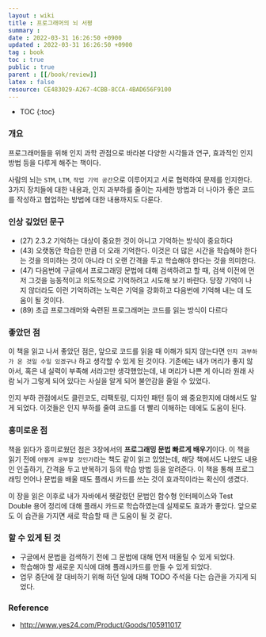 ```yaml
---
layout : wiki
title : 프로그래머의 뇌 서평
summary : 
date : 2022-03-31 16:26:50 +0900
updated : 2022-03-31 16:26:50 +0900
tag : book
toc : true
public : true
parent : [[/book/review]]
latex : false
resource: CE483029-A267-4CBB-8CCA-4BAD656F9100
---
```

* TOC
{:toc}

### 개요
프로그래머들을 위해 인지 과학 관점으로 바라본 다양한 시각들과 연구, 효과적인 인지 방법 등을 다루게 해주는 책이다.

사람의 뇌는 `STM`, `LTM`, `작업 기억 공간`으로 이루어지고 서로 협력하여 문제를 인지한다. 3가지 장치들에 대한 내용과, 인지 과부하를 줄이는 자세한 방법과 더 나아가 좋은 코드를 작성하고 협업하는 방법에 대한 내용까지도 다룬다.

### 인상 깊었던 문구
- (27) 2.3.2 기억하는 대상이 중요한 것이 아니고 기억하는 방식이 중요하다
- (43) 오랫동안 학습한 만큼 더 오래 기억한다. 이것은 더 많은 시간을 학습해야 한다는 것을 의미하는 것이 아니라 더 오랜 간격을 두고 학습해야 한다는 것을 의미한다.
- (47) 다음번에 구글에서 프로그래밍 문법에 대해 검색하려고 할 때, 검색 이전에 먼저 그것을 능동적이고 의도적으로 기억하려고 시도해 보기 바란다. 당장 기억이 나지 않더라도 이런 기억하려는 노력은 기억을 강화하고 다음번에 기억해 내는 데 도움이 될 것이다.
- (89) 초급 프로그래머와 숙련된 프로그래머는 코드를 읽는 방식이 다르다

### 좋았던 점
이 책을 읽고 나서 좋았던 점은, 앞으로 코드를 읽을 때 이해가 되지 않는다면 `인지 과부하가 온 것일 수일 있겠구나` 하고 생각할 수 있게 된 것이다. 기존에는 내가 머리가 좋지 않아서, 혹은 내 실력이 부족해 서라고만 생각했었는데, 내 머리가 나쁜 게 아니라 원래 사람 뇌가 그렇게 되어 있다는 사실을 알게 되어 불안감을 줄일 수 있었다.

인지 부하 관점에서도 클린코도, 리팩토링, 디자인 패턴 등이 왜 중요한지에 대해서도 알게 되었다. 이것들은 인지 부하를 줄여 코드를 더 빨리 이해하는 데에도 도움이 된다.  

### 흥미로운 점
책을 읽다가 흥미로웠던 점은 3장에서의 **프로그래밍 문법 빠르게 배우기**이다. 이 책을 읽기 전에 `어떻게 공부할 것인가`라는 책도 같이 읽고 있었는데, 해당 책에서도 나왔도 내용인 인출하기, 간격을 두고 반복하기 등의 학습 방법 등을 알려준다. 이 책을 통해 프로그래밍 언어나 문법을 배울 때도 플래시 카드를 쓰는 것이 효과적이라는 확신이 생겼다.

이 장을 읽은 이후로 내가 자바에서 헷갈렸던 문법인 함수형 인터페이스와 Test Double 용어 정리에 대해 플래시 카드로 학습하였는데 실제로도 효과가 좋았다. 앞으로도 이 습관을 가지면 새로 학습할 때 큰 도움이 될 것 같다.
 
### 할 수 있게 된 것
- 구글에서 문법을 검색하기 전에 그 문법에 대해 먼저 떠올릴 수 있게 되었다.
- 학습해야 할 새로운 지식에 대해 플래시카드를 만들 수 있게 되었다.
- 업무 중단에 잘 대비하기 위해 하던 일에 대해 TODO 주석을 다는 습관을 가지게 되었다.

### Reference
- <http://www.yes24.com/Product/Goods/105911017>
